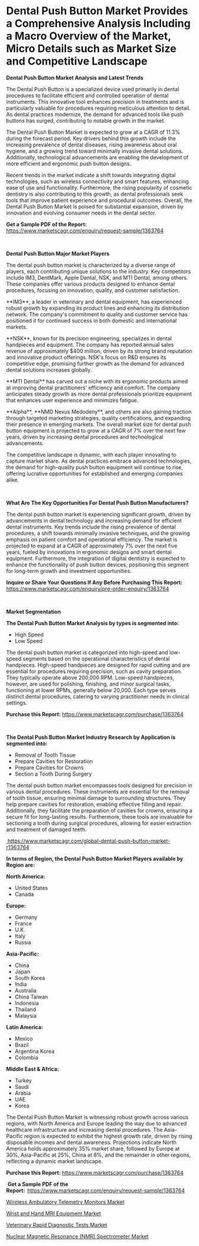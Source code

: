 <p><h1>Dental Push Button Market Provides a Comprehensive Analysis Including a Macro Overview of the Market, Micro Details such as Market Size and Competitive Landscape</h1></p><p><strong>Dental Push Button Market Analysis and Latest Trends</strong></p>
<p><p>The Dental Push Button is a specialized device used primarily in dental procedures to facilitate efficient and controlled operation of dental instruments. This innovative tool enhances precision in treatments and is particularly valuable for procedures requiring meticulous attention to detail. As dental practices modernize, the demand for advanced tools like push buttons has surged, contributing to notable growth in the market.</p><p>The Dental Push Button Market is expected to grow at a CAGR of 11.3% during the forecast period. Key drivers behind this growth include the increasing prevalence of dental diseases, rising awareness about oral hygiene, and a growing trend toward minimally invasive dental solutions. Additionally, technological advancements are enabling the development of more efficient and ergonomic push button designs. </p><p>Recent trends in the market indicate a shift towards integrating digital technologies, such as wireless connectivity and smart features, enhancing ease of use and functionality. Furthermore, the rising popularity of cosmetic dentistry is also contributing to this growth, as dental professionals seek tools that improve patient experience and procedural outcomes. Overall, the Dental Push Button Market is poised for substantial expansion, driven by innovation and evolving consumer needs in the dental sector.</p></p>
<p><strong>Get a Sample PDF of the Report:&nbsp;</strong> <a href="https://www.marketscagr.com/enquiry/request-sample/1363764?utm_campaign=1868&utm_medium=2&utm_source=Github&utm_content=ia&utm_term=05032025&utm_id=dental-push-button">https://www.marketscagr.com/enquiry/request-sample/1363764</a></p>
<p>&nbsp;</p>
<p><strong>Dental Push Button Major Market Players</strong></p>
<p><p>The dental push button market is characterized by a diverse range of players, each contributing unique solutions to the industry. Key competitors include IM3, DentMark, Apple Dental, NSK, and MTI Dental, among others. These companies offer various products designed to enhance dental procedures, focusing on innovation, quality, and customer satisfaction.</p><p>**IM3**, a leader in veterinary and dental equipment, has experienced robust growth by expanding its product lines and enhancing its distribution network. The company's commitment to quality and customer service has positioned it for continued success in both domestic and international markets.</p><p>**NSK**, known for its precision engineering, specializes in dental handpieces and equipment. The company has reported annual sales revenue of approximately $400 million, driven by its strong brand reputation and innovative product offerings. NSK's focus on R&D ensures its competitive edge, promising further growth as the demand for advanced dental solutions increases globally.</p><p>**MTI Dental** has carved out a niche with its ergonomic products aimed at improving dental practitioners' efficiency and comfort. The company anticipates steady growth as more dental professionals prioritize equipment that enhances user experience and minimizes fatigue.</p><p>**Alpha**, **NMD Nexus Medodeny**, and others are also gaining traction through targeted marketing strategies, quality certifications, and expanding their presence in emerging markets. The overall market size for dental push button equipment is projected to grow at a CAGR of 7% over the next few years, driven by increasing dental procedures and technological advancements.</p><p>The competitive landscape is dynamic, with each player innovating to capture market share. As dental practices embrace advanced technologies, the demand for high-quality push button equipment will continue to rise, offering lucrative opportunities for established and emerging companies alike.</p></p>
<p>&nbsp;</p>
<p><strong>What Are The Key Opportunities For Dental Push Button Manufacturers?</strong></p>
<p><p>The dental push button market is experiencing significant growth, driven by advancements in dental technology and increasing demand for efficient dental instruments. Key trends include the rising prevalence of dental procedures, a shift towards minimally invasive techniques, and the growing emphasis on patient comfort and operational efficiency. The market is projected to expand at a CAGR of approximately 7% over the next five years, fueled by innovations in ergonomic designs and smart dental equipment. Furthermore, the integration of digital dentistry is expected to enhance the functionality of push button devices, positioning this segment for long-term growth and investment opportunities.</p></p>
<p><strong>Inquire or Share Your Questions If Any Before Purchasing This Report:</strong> <a href="https://www.marketscagr.com/enquiry/pre-order-enquiry/1363764?utm_campaign=1868&utm_medium=2&utm_source=Github&utm_content=ia&utm_term=05032025&utm_id=dental-push-button">https://www.marketscagr.com/enquiry/pre-order-enquiry/1363764</a></p>
<p>&nbsp;</p>
<p><strong>Market Segmentation</strong></p>
<p><strong>The Dental Push Button Market Analysis by types is segmented into:</strong></p>
<p><ul><li>High Speed</li><li>Low Speed</li></ul></p>
<p><p>The dental push button market is categorized into high-speed and low-speed segments based on the operational characteristics of dental handpieces. High-speed handpieces are designed for rapid cutting and are essential for procedures requiring precision, such as cavity preparation. They typically operate above 200,000 RPM. Low-speed handpieces, however, are used for polishing, finishing, and minor surgical tasks, functioning at lower RPMs, generally below 20,000. Each type serves distinct dental procedures, catering to varying practitioner needs in clinical settings.</p></p>
<p><strong>Purchase this Report:&nbsp;</strong><a href="https://www.marketscagr.com/purchase/1363764?utm_campaign=1868&utm_medium=2&utm_source=Github&utm_content=ia&utm_term=05032025&utm_id=dental-push-button">https://www.marketscagr.com/purchase/1363764</a></p>
<p>&nbsp;</p>
<p><strong>The Dental Push Button Market Industry Research by Application is segmented into:</strong></p>
<p><ul><li>Removal of Tooth Tissue</li><li>Prepare Cavities for Restoration</li><li>Prepare Cavities for Crowns</li><li>Section a Tooth During Surgery</li></ul></p>
<p><p>The dental push button market encompasses tools designed for precision in various dental procedures. These instruments are essential for the removal of tooth tissue, ensuring minimal damage to surrounding structures. They help prepare cavities for restoration, enabling effective filling and repair. Additionally, they facilitate the preparation of cavities for crowns, ensuring a secure fit for long-lasting results. Furthermore, these tools are invaluable for sectioning a tooth during surgical procedures, allowing for easier extraction and treatment of damaged teeth.</p></p>
<p><a href="https://www.marketscagr.com/global-dental-push-button-market-r1363764?utm_campaign=1868&utm_medium=2&utm_source=Github&utm_content=ia&utm_term=05032025&utm_id=dental-push-button">&nbsp;https://www.marketscagr.com/global-dental-push-button-market-r1363764</a></p>
<p><strong>In terms of Region, the Dental Push Button Market Players available by Region are:</strong></p>
<p>
    <p> <strong> North America: </strong>
        <ul>
            <li>United States</li>
            <li>Canada</li>
        </ul>
        </p> 
    <p> <strong> Europe: </strong>
        <ul>
            <li>Germany</li>
            <li>France</li>
            <li>U.K.</li>
            <li>Italy</li>
            <li>Russia</li>
        </ul>
        </p> 
    <p> <strong> Asia-Pacific: </strong>
        <ul>
            <li>China</li>
            <li>Japan</li>
            <li>South Korea</li>
            <li>India</li>
            <li>Australia</li>
            <li>China Taiwan</li>
            <li>Indonesia</li>
            <li>Thailand</li>
            <li>Malaysia</li>
        </ul>
        </p> 
    <p> <strong> Latin America: </strong>
        <ul>
            <li>Mexico</li>
            <li>Brazil</li>
            <li>Argentina Korea</li>
            <li>Colombia</li>
        </ul>
        </p> 
    <p> <strong> Middle East & Africa: </strong>
        <ul>
            <li>Turkey</li>
            <li>Saudi</li>
            <li>Arabia</li>
            <li>UAE</li>
            <li>Korea</li>
        </ul>
    </p>
    </p>
<p><p>The Dental Push Button Market is witnessing robust growth across various regions, with North America and Europe leading the way due to advanced healthcare infrastructure and increasing dental procedures. The Asia-Pacific region is expected to exhibit the highest growth rate, driven by rising disposable incomes and dental awareness. Projections indicate North America holds approximately 35% market share, followed by Europe at 30%, Asia-Pacific at 25%, China at 8%, and the remainder in other regions, reflecting a dynamic market landscape.</p></p>
<p><strong>Purchase this Report: </strong><a href="https://www.marketscagr.com/purchase/1363764?utm_campaign=1868&utm_medium=2&utm_source=Github&utm_content=ia&utm_term=05032025&utm_id=dental-push-button">https://www.marketscagr.com/purchase/1363764</a></p>
<p>&nbsp;<strong>Get a Sample PDF of the Report:&nbsp;&nbsp;</strong><a href="https://www.marketscagr.com/enquiry/request-sample/1363764?utm_campaign=1868&utm_medium=2&utm_source=Github&utm_content=ia&utm_term=05032025&utm_id=dental-push-button">https://www.marketscagr.com/enquiry/request-sample/1363764</a></p>
<p><strong></strong></p>
<p><p><a href="https://github.com/RickHolmes3/Market-Research-Report-List-7/blob/main/wireless-ambulatory-telemetry-monitors-market.md?utm_campaign=1868&utm_medium=2&utm_source=Github&utm_content=ia&utm_term=05032025&utm_id=dental-push-button">Wireless Ambulatory Telemetry Monitors Market</a></p><p><a href="https://github.com/Krish2023na/Market-Research-Report-List-7/blob/main/wrist-and-hand-mri-equipment-market.md?utm_campaign=1868&utm_medium=2&utm_source=Github&utm_content=ia&utm_term=05032025&utm_id=dental-push-button">Wrist and Hand MRI Equipment Market</a></p><p><a href="https://github.com/dagnewopus/Market-Research-Report-List-1/blob/main/veterinary-rapid-diagnostic-tests-market.md?utm_campaign=1868&utm_medium=2&utm_source=Github&utm_content=ia&utm_term=05032025&utm_id=dental-push-button">Veterinary Rapid Diagnostic Tests Market</a></p><p><a href="https://github.com/papnider/Market-Research-Report-List-1/blob/main/nuclear-magnetic-resonance-nmr-spectrometer-market.md?utm_campaign=1868&utm_medium=2&utm_source=Github&utm_content=ia&utm_term=05032025&utm_id=dental-push-button">Nuclear Magnetic Resonance (NMR) Spectrometer Market</a></p></p>